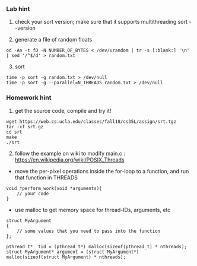 ### Lab hint

1. check your sort version; make sure that it supports multithreading
sort --version

2. generate a file of random floats
```
od -An -t fD -N NUMBER_OF_BYTES < /dev/urandom | tr -s [:blank:] '\n' | sed '/^$/d' > random.txt
```

3. sort
```
time -p sort -g random.txt > /dev/null
time -p sort -g --parallel=N_THREADS random.txt > /dev/null
```

### Homework hint

1. get the source code, compile and try it!
```
wget https://web.cs.ucla.edu/classes/fall18/cs35L/assign/srt.tgz
tar -xf srt.gz
cd srt
make
./srt
```

2. follow the example on wiki to modify main.c : https://en.wikipedia.org/wiki/POSIX_Threads
- move the per-pixel operations inside the for-loop to a function, and run that function in THREADS
```
void *perform_work(void *arguments){
    // your code
}
```
- use malloc to get memory space for thread-IDs, arguments, etc
```
struct MyArgument
{
    // some values that you need to pass into the function
};

pthread_t*  tid = (pthread_t*) malloc(sizeof(pthread_t) * nthreads);
struct MyArgument* argument = (struct MyArgument*) malloc(sizeof(struct MyArgument) * nthreads);
```

